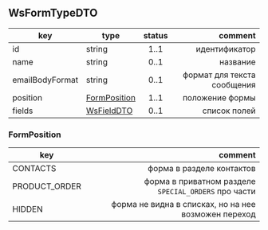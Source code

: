 ## WsFormTypeDTO

key | type | status | comment
--- | ---- | :----: | ---:
id | string | 1..1 | идентификатор
name | string | 0..1 | название
emailBodyFormat | string | 0..1 | формат для текста сообщения
position | [FormPosition](#formposition) | 1..1 | положение формы
fields | [WsFieldDTO](#wsfielddto) | 0..1 | список полей

### FormPosition

key | comment
--- | ---:
CONTACTS | форма в разделе контактов
PRODUCT_ORDER | форма в приватном разделе ``SPECIAL_ORDERS`` про части
HIDDEN | форма не видна в списках, но на нее возможен переход

